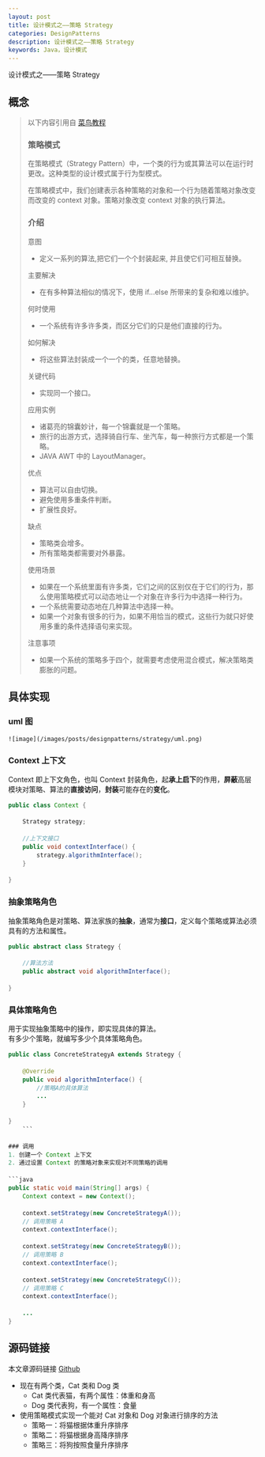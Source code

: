 ```yaml
---
layout: post
title: 设计模式之——策略 Strategy
categories: DesignPatterns
description: 设计模式之——策略 Strategy
keywords: Java，设计模式
---
```


设计模式之——策略 Strategy

## 概念

> 以下内容引用自 [菜鸟教程](https://www.runoob.com/design-pattern/strategy-pattern.html)
> 
> ### 策略模式
> 在策略模式（Strategy Pattern）中，一个类的行为或其算法可以在运行时更改。这种类型的设计模式属于行为型模式。
> 
> 在策略模式中，我们创建表示各种策略的对象和一个行为随着策略对象改变而改变的 context 对象。策略对象改变 context 对象的执行算法。
> 
> ### 介绍
> 意图
> - 定义一系列的算法,把它们一个个封装起来, 并且使它们可相互替换。
> 
> 主要解决
> - 在有多种算法相似的情况下，使用 if...else 所带来的复杂和难以维护。
> 
> 何时使用
> - 一个系统有许多许多类，而区分它们的只是他们直接的行为。
> 
> 如何解决
> - 将这些算法封装成一个一个的类，任意地替换。
> 
> 关键代码
> - 实现同一个接口。
> 
> 应用实例
> - 诸葛亮的锦囊妙计，每一个锦囊就是一个策略。 
> - 旅行的出游方式，选择骑自行车、坐汽车，每一种旅行方式都是一个策略。 
> - JAVA AWT 中的 LayoutManager。
> 
> 优点
> - 算法可以自由切换。
> - 避免使用多重条件判断。 
> - 扩展性良好。
> 
> 缺点
> - 策略类会增多。 
> - 所有策略类都需要对外暴露。
> 
> 使用场景
> - 如果在一个系统里面有许多类，它们之间的区别仅在于它们的行为，那么使用策略模式可以动态地让一个对象在许多行为中选择一种行为。
> - 一个系统需要动态地在几种算法中选择一种。 
> - 如果一个对象有很多的行为，如果不用恰当的模式，这些行为就只好使用多重的条件选择语句来实现。
> 
> 注意事项
> - 如果一个系统的策略多于四个，就需要考虑使用混合模式，解决策略类膨胀的问题。

## 具体实现

### uml 图<br>
	![image](/images/posts/designpatterns/strategy/uml.png)

### Context 上下文

Context 即上下文角色，也叫 Context 封装角色，起**承上启下**的作用，**屏蔽**高层模块对策略、算法的**直接访问**，**封装**可能存在的**变化**。

```java
public class Context {

	Strategy strategy;

	//上下文接口
	public void contextInterface() {
		strategy.algorithmInterface();
	}

}
```

### 抽象策略角色

抽象策略角色是对策略、算法家族的**抽象**，通常为**接口**，定义每个策略或算法必须具有的方法和属性。
```java
public abstract class Strategy {

	//算法方法
	public abstract void algorithmInterface();

}
```

### 具体策略角色

用于实现抽象策略中的操作，即实现具体的算法。<br>
有多少个策略，就编写多少个具体策略角色。

```java
public class ConcreteStrategyA extends Strategy {

	@Override
	public void algorithmInterface() {
		//策略A的具体算法
		...
	}

}
	```

### 调用
1. 创建一个 Context 上下文
2. 通过设置 Context 的策略对象来实现对不同策略的调用

```java
public static void main(String[] args) {
	Context context = new Context();

	context.setStrategy(new ConcreteStrategyA());
	// 调用策略 A
	context.contextInterface();

	context.setStrategy(new ConcreteStrategyB());
	// 调用策略 B
	context.contextInterface();

	context.setStrategy(new ConcreteStrategyC());
	// 调用策略 C
	context.contextInterface();

	...
}
```
	  
## 源码链接
本文章源码链接 [Github](https://github.com/kekaiyuan/designpatterns/tree/main/src/main/java/com/kky/dp/strategy)
- 现在有两个类，Cat 类和 Dog 类
	- Cat 类代表猫，有两个属性：体重和身高
	- Dog 类代表狗，有一个属性：食量
- 使用策略模式实现一个能对 Cat 对象和 Dog 对象进行排序的方法
	- 策略一：将猫根据体重升序排序
	- 策略二：将猫根据身高降序排序
	- 策略三：将狗按照食量升序排序